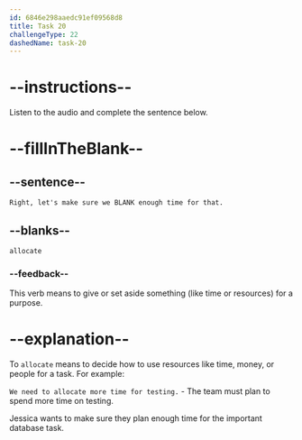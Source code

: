 ```yaml
---
id: 6846e298aaedc91ef09568d8
title: Task 20
challengeType: 22
dashedName: task-20
---
```


<!-- (audio) Jessica: Right, let's make sure we allocate enough time for that. -->

# --instructions--

Listen to the audio and complete the sentence below.

# --fillInTheBlank--

## --sentence--

`Right, let's make sure we BLANK enough time for that.`

## --blanks--

`allocate`

### --feedback--

This verb means to give or set aside something (like time or resources) for a purpose.

# --explanation--

To `allocate` means to decide how to use resources like time, money, or people for a task. For example:
 
`We need to allocate more time for testing.` - The team must plan to spend more time on testing.

Jessica wants to make sure they plan enough time for the important database task.
